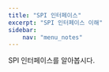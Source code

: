 ```yaml
---
title: "SPI 인터페이스"
excerpt: "SPI 인터페이스 이해"
sidebar:
    nav: "menu_notes"
---
```


SPI 인터페이스를 알아봅시다.